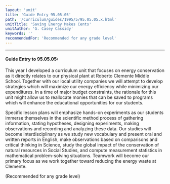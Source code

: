 ```yaml
---
layout: 'unit'
title: 'Guide Entry 95.05.05'
path: '/curriculum/guides/1995/5/95.05.05.x.html'
unitTitle: 'Saving Energy Makes Cents'
unitAuthor: 'G. Casey Cassidy'
keywords: ''
recommendedFor: 'Recommended for any grade level'
---
```


<body>
<hr/>
 <h4>
  Guide Entry to 95.05.05:
 </h4>
 This year I developed a curriculum unit that focuses on energy conservation as it directly relates to our physical plant at Roberto Clemente Middle School. Together with our local utility companies we will attempt to develop strategies which will maximize our energy efficiency while minimizing our expenditures. In a time of major budget constraints, the rationale for this unit might allow us to reallocate monies that can be saved to programs which will enhance the educational opportunities for our students.
 <p>
  Specific lesson plans will emphasize hands-on experiments as our students immerse themselves in the scientific method process of gathering information, stating hypotheses, designing experiments, making observations and recording and analyzing these data. Our studies will become interdisciplinary as we study new vocabulary and present oral and written reports in English, make observations based on comparisons and critical thinking in Science, study the global impact of the conservation of natural resources in Social Studies, and compute measurement statistics in mathematical problem-solving situations. Teamwork will become our primary focus as we work together toward reducing the energy waste at Clemente.
 </p>
 <p>
  (Recommended for any grade level)
 </p>

</body>
